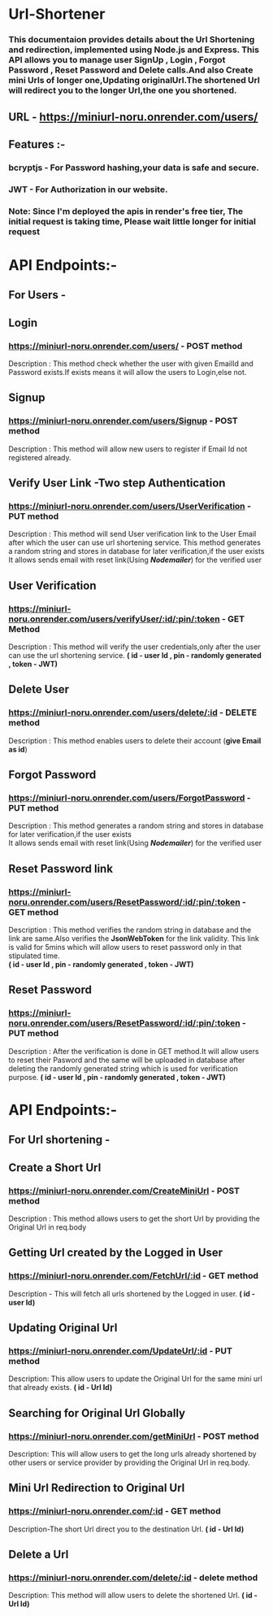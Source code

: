 # Url-Shortener

### This documentaion provides details about the Url Shortening and redirection, implemented using Node.js and Express. This API allows you to manage  user SignUp , Login , Forgot Password , Reset Password and Delete calls.And also Create mini Urls of longer one,Updating originalUrl.The shortened Url will redirect you to the longer Url,the one you shortened.

## URL - https://miniurl-noru.onrender.com/users/ ##

## Features :-
### bcryptjs - For Password hashing,your data is safe and secure.
### JWT - For Authorization in our website.

### Note: Since I'm deployed the apis in render's free tier, The initial request is taking time, Please wait little longer for initial request


# API Endpoints:-
## For Users -

## Login
### https://miniurl-noru.onrender.com/users/ - POST method<br/>
Description : This method check whether the user with given EmailId and Password exists.If exists means it will allow the users to Login,else not.

## Signup
### https://miniurl-noru.onrender.com/users/Signup - POST method<br/>
Description : This method will allow new users to register if Email Id not registered already.

## Verify User Link -Two step Authentication
### https://miniurl-noru.onrender.com/users/UserVerification - PUT method<br/>
Description : This method will send User verification link to the User Email after which the user can use url shortening service.
This method generates a random string and stores in database for later verification,if the user exists<br/>
             It allows sends email with reset link(Using ***Nodemailer***) for the verified user

## User Verification
### https://miniurl-noru.onrender.com/users/verifyUser/:id/:pin/:token - GET Method<br/>
Description : This method will verify the user credentials,only after the user can use the url shortening service.
 **( id - user Id , pin - randomly generated , token - JWT)**


## Delete User
### https://miniurl-noru.onrender.com/users/delete/:id  - DELETE method<br/>
Description : This method enables users to delete their account  (**give Email as id**)

## Forgot Password
### https://miniurl-noru.onrender.com/users/ForgotPassword - PUT method<br/>
Description : This method generates a random string and stores in database for later verification,if the user exists<br/>
             It allows sends email with reset link(Using ***Nodemailer***) for the verified user

## Reset Password link
### https://miniurl-noru.onrender.com/users/ResetPassword/:id/:pin/:token - GET method<br/>
Description : This method verifies the random string in database and the link are same.Also verifies the **JsonWebToken** for the link validity.
              This link is valid for 5mins which will allow users to reset password only in that stipulated time.<br/>
              **( id - user Id , pin - randomly generated , token - JWT)**

## Reset Password 
### https://miniurl-noru.onrender.com/users/ResetPassword/:id/:pin/:token - PUT method<br/>
Description : After the verification is done in GET method.It will allow users to reset their Pasword and the same will be uploaded in database after deleting the randomly generated string which is used for verification purpose.
 **( id - user Id , pin - randomly generated , token - JWT)**


 # API Endpoints:-
## For Url shortening -

## Create a Short Url
### https://miniurl-noru.onrender.com/CreateMiniUrl - POST method<br/>
Description : This method allows users to get the short Url by providing the Original Url in req.body

## Getting Url created by the Logged in User
### https://miniurl-noru.onrender.com/FetchUrl/:id - GET method<br/>
Description - This will fetch all urls shortened by the Logged in user.
**( id - user Id)**

## Updating Original Url 
### https://miniurl-noru.onrender.com/UpdateUrl/:id - PUT method<br/>
Description: This allow users to update the Original Url for the same mini url that already exists.
**( id - Url Id)**

## Searching for Original Url Globally
### https://miniurl-noru.onrender.com/getMiniUrl - POST method<br/>
Description: This will allow users to get the long urls already shortened by other users or service provider by providing the Original Url in req.body.

## Mini Url Redirection to Original Url
### https://miniurl-noru.onrender.com/:id - GET method<br/>
Description-The short Url direct you to the destination Url.
**( id - Url Id)**

## Delete a Url
### https://miniurl-noru.onrender.com/delete/:id - delete method<br/>
Description: This method will allow users to delete the shortened Url.
**( id - Url Id)**
